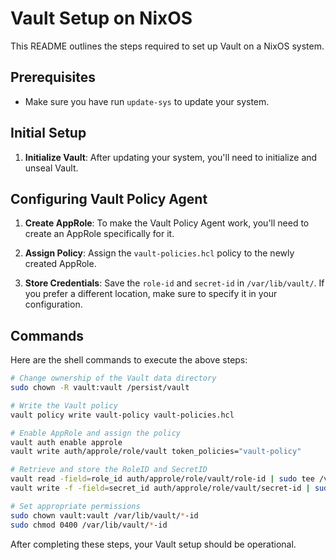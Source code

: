 # Vault Setup on NixOS

This README outlines the steps required to set up Vault on a NixOS system.

## Prerequisites

- Make sure you have run `update-sys` to update your system.
  
## Initial Setup

1. **Initialize Vault**: After updating your system, you'll need to initialize and unseal Vault.

## Configuring Vault Policy Agent

1. **Create AppRole**: To make the Vault Policy Agent work, you'll need to create an AppRole specifically for it.

2. **Assign Policy**: Assign the `vault-policies.hcl` policy to the newly created AppRole.

3. **Store Credentials**: Save the `role-id` and `secret-id` in `/var/lib/vault/`. If you prefer a different location, make sure to specify it in your configuration.

## Commands

Here are the shell commands to execute the above steps:

```sh
# Change ownership of the Vault data directory
sudo chown -R vault:vault /persist/vault

# Write the Vault policy
vault policy write vault-policy vault-policies.hcl

# Enable AppRole and assign the policy
vault auth enable approle
vault write auth/approle/role/vault token_policies="vault-policy"

# Retrieve and store the RoleID and SecretID
vault read -field=role_id auth/approle/role/vault/role-id | sudo tee /var/lib/vault/role-id
vault write -f -field=secret_id auth/approle/role/vault/secret-id | sudo tee /var/lib/vault/secret-id

# Set appropriate permissions
sudo chown vault:vault /var/lib/vault/*-id
sudo chmod 0400 /var/lib/vault/*-id
```

After completing these steps, your Vault setup should be operational.

